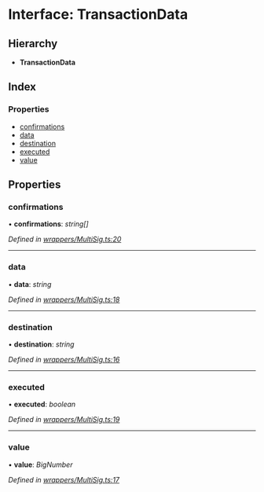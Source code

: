 # Interface: TransactionData

## Hierarchy

* **TransactionData**

## Index

### Properties

* [confirmations](_wrappers_multisig_.transactiondata.md#confirmations)
* [data](_wrappers_multisig_.transactiondata.md#data)
* [destination](_wrappers_multisig_.transactiondata.md#destination)
* [executed](_wrappers_multisig_.transactiondata.md#executed)
* [value](_wrappers_multisig_.transactiondata.md#value)

## Properties

###  confirmations

• **confirmations**: *string[]*

*Defined in [wrappers/MultiSig.ts:20](https://github.com/celo-org/celo-monorepo/blob/master/packages/sdk/contractkit/src/wrappers/MultiSig.ts#L20)*

___

###  data

• **data**: *string*

*Defined in [wrappers/MultiSig.ts:18](https://github.com/celo-org/celo-monorepo/blob/master/packages/sdk/contractkit/src/wrappers/MultiSig.ts#L18)*

___

###  destination

• **destination**: *string*

*Defined in [wrappers/MultiSig.ts:16](https://github.com/celo-org/celo-monorepo/blob/master/packages/sdk/contractkit/src/wrappers/MultiSig.ts#L16)*

___

###  executed

• **executed**: *boolean*

*Defined in [wrappers/MultiSig.ts:19](https://github.com/celo-org/celo-monorepo/blob/master/packages/sdk/contractkit/src/wrappers/MultiSig.ts#L19)*

___

###  value

• **value**: *BigNumber*

*Defined in [wrappers/MultiSig.ts:17](https://github.com/celo-org/celo-monorepo/blob/master/packages/sdk/contractkit/src/wrappers/MultiSig.ts#L17)*
